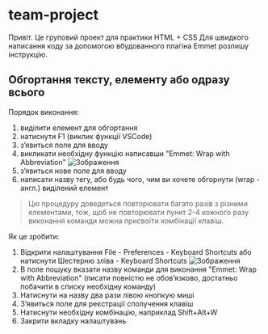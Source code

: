 # team-project
Привіт. Це груповий проект для практики HTML + CSS
Для швидкого написання коду за допомогою вбудованного плагіна Emmet розпишу інструкцію.

## Обгортання тексту, елементу або одразу всього
Порядок виконання:
1) виділити елемент для обгортання
2) натиснути F1 (виклик функції VSCode)
3) з’явиться поле для вводу
4) викликати необхідну функцію написавши "Emmet: Wrap with Abbreviation"
![Зображення](https://i.imgur.com/ovetkiR.png)
5) з’явиться нове поле для вводу
6) написати назву тегу, або будь чого, чим ви хочете обгорнути (wrap - англ.) виділений елемент

> Цю процедуру доведеться повторювати багато разів з різними елементами, тож, щоб не повторювати пункт 2-4 кожного разу виконання команди можна присвоїти комбінації клавіш.

Як це зробити:
1) Відкрити налаштування
   File - Preferences - Keyboard Shortcuts або натиснути Шестерню зліва - Keyboard Shortcuts
   ![Зображення](https://i.imgur.com/poHuoEH.png)
2) В поле пошуку вказати назву команди для виконання "Emmet: Wrap with Abbreviation" (писати повністю не обов’язково, достатньо побачити в списку необхідну команду)
3) Натиснути на назву два рази лівою кнопкую миші
4) З’явиться поле для реєстрації сполучення клавіш
5) Натиснути необхідну комбінацію, наприклад Shift+Alt+W
6) Закрити вкладку налаштувань